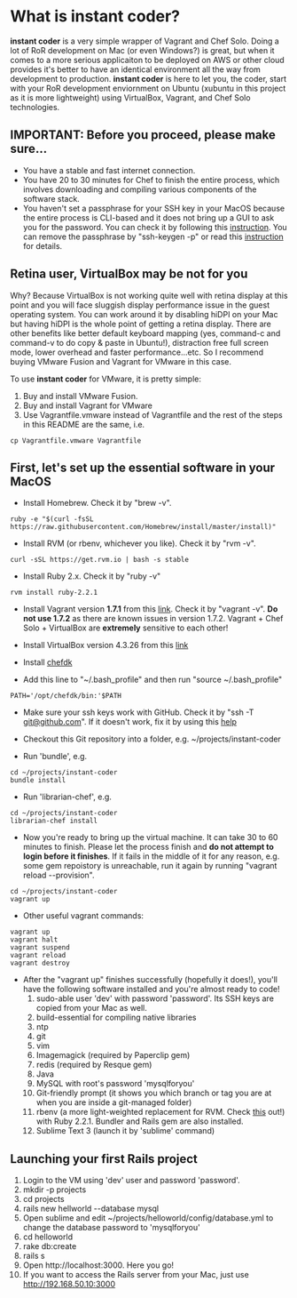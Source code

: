 # What is instant coder?
**instant coder** is a very simple wrapper of Vagrant and Chef Solo. Doing a lot of RoR development on Mac (or even Windows?) is great, but when it comes to a more serious applicaiton to be deployed on AWS or other cloud provides it's better to have an identical environment all the way from development to production. **instant coder** is here to let you, the coder, start with your RoR development enviornment on Ubuntu (xubuntu in this project as it is more lightweight) using VirtualBox, Vagrant, and Chef Solo technologies.

## IMPORTANT: Before you proceed, please make sure...
* You have a stable and fast internet connection.
* You have 20 to 30 minutes for Chef to finish the entire process, which involves downloading and compiling various components of the software stack.
* You haven't set a passphrase for your SSH key in your MacOS because the entire process is CLI-based and it does not bring up a GUI to ask you for the password. You can check it by following this <a href=http://unix.stackexchange.com/questions/120424/is-there-a-way-to-check-a-users-ssh-key-to-see-if-the-passphrase-is-blank target=_blank>instruction</a>. You can remove the passphrase by "ssh-keygen -p" or read this <a href=http://stackoverflow.com/questions/112396/how-do-i-remove-the-passphrase-for-the-ssh-key-without-having-to-create-a-new-ke target=_blank>instruction</a> for details.

## Retina user, VirtualBox may be not for you
Why? Because VirtualBox is not working quite well with retina display at this point and you will face sluggish display performance issue in the guest operating system. You can work around it by disabling hiDPI on your Mac but having hiDPI is the whole point of getting a retina display. There are other benefits like better default keyboard mapping (yes, command-c and command-v to do copy & paste in Ubuntu!), distraction free full screen mode, lower overhead and faster performance...etc. So I recommend buying VMware Fusion and Vagrant for VMware in this case.

To use **instant coder** for VMware, it is pretty simple:

1. Buy and install VMware Fusion.
2. Buy and install Vagrant for VMware
3. Use Vagrantfile.vmware instead of Vagrantfile and the rest of the steps in this README are the same, i.e.
```
cp Vagrantfile.vmware Vagrantfile
```

## First, let's set up the essential software in your MacOS
* Install Homebrew. Check it by "brew -v".
```
ruby -e "$(curl -fsSL https://raw.githubusercontent.com/Homebrew/install/master/install)"
```

* Install RVM (or rbenv, whichever you like). Check it by "rvm -v".
```
curl -sSL https://get.rvm.io | bash -s stable
```

* Install Ruby 2.x. Check it by "ruby -v"
```
rvm install ruby-2.2.1
```

* Install Vagrant version **1.7.1** from this <a href=https://www.vagrantup.com/download-archive/v1.7.1.html target=_blank>link</a>. Check it by "vagrant -v". **Do not use 1.7.2** as there are known issues in version 1.7.2. Vagrant + Chef Solo + VirtualBox are **extremely** sensitive to each other!

* Install VirtualBox version 4.3.26 from this <a href=https://www.virtualbox.org/wiki/Downloads target=_blank>link</a>

* Install <a href=https://downloads.getchef.com/chef-dk/mac/#/ target=_blank>chefdk</a>

* Add this line to "~/.bash_profile" and then run "source ~/.bash_profile"
```
PATH='/opt/chefdk/bin:'$PATH
```

* Make sure your ssh keys work with GitHub. Check it by "ssh -T git@github.com". If it doesn't work, fix it by using this <a href=https://help.github.com/articles/generating-ssh-keys target=_blank>help</a>

* Checkout this Git repository into a folder, e.g. ~/projects/instant-coder

* Run 'bundle', e.g.
```
cd ~/projects/instant-coder
bundle install
```

* Run 'librarian-chef', e.g.
```
cd ~/projects/instant-coder
librarian-chef install
```

* Now you're ready to bring up the virtual machine. It can take 30 to 60 minutes to finish. Please let the process finish and **do not attempt to login before it finishes**. If it fails in the middle of it for any reason, e.g. some gem repoistory is unreachable, run it again by running "vagrant reload --provision".
```
cd ~/projects/instant-coder
vagrant up
```

* Other useful vagrant commands:
```
vagrant up
vagrant halt
vagrant suspend
vagrant reload
vagrant destroy
```

* After the "vagrant up" finishes successfully (hopefully it does!), you'll have the following software installed and you're almost ready to code!
  1. sudo-able user 'dev' with password 'password'. Its SSH keys are copied from your Mac as well.
  2. build-essential for compiling native libraries
  3. ntp
  4. git
  5. vim
  6. Imagemagick (required by Paperclip gem)
  7. redis (required by Resque gem)
  8. Java
  9. MySQL with root's password 'mysqlforyou'
  10. Git-friendly prompt (it shows you which branch or tag you are at when you are inside a git-managed folder)
  11. rbenv (a more light-weighted replacement for RVM. Check [this](https://github.com/sstephenson/rbenv) out!) with Ruby 2.2.1. Bundler and Rails gem are also installed.
  12. Sublime Text 3 (launch it by 'sublime' command)

## Launching your first Rails project
  1. Login to the VM using 'dev' user and password 'password'.
  2. mkdir -p projects
  3. cd projects
  4. rails new hellworld --database mysql
  5. Open sublime and edit ~/projects/helloworld/config/database.yml to change the database password to 'mysqlforyou'
  6. cd helloworld
  7. rake db:create
  8. rails s
  9. Open http://localhost:3000. Here you go!
  10. If you want to access the Rails server from your Mac, just use http://192.168.50.10:3000
